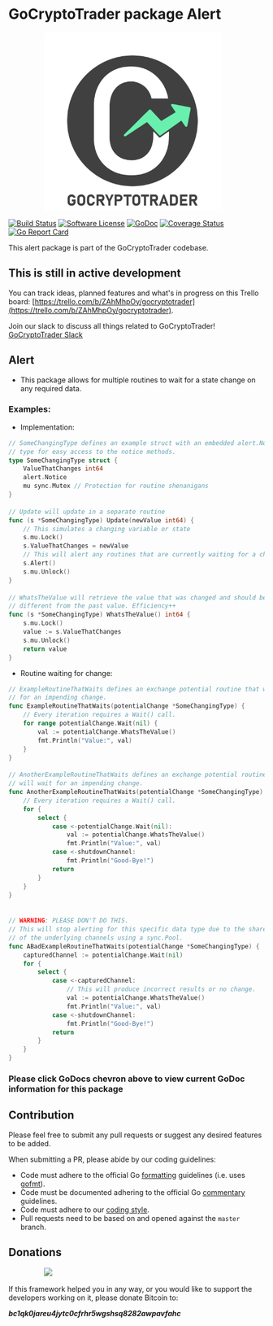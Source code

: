 # GoCryptoTrader package Alert

<img src="/common/gctlogo.png?raw=true" width="350px" height="350px" hspace="70">


[![Build Status](https://github.com/thrasher-corp/gocryptotrader/actions/workflows/tests.yml/badge.svg?branch=master)](https://github.com/thrasher-corp/gocryptotrader/actions/workflows/tests.yml)
[![Software License](https://img.shields.io/badge/License-MIT-orange.svg?style=flat-square)](https://github.com/thrasher-corp/gocryptotrader/blob/master/LICENSE)
[![GoDoc](https://godoc.org/github.com/thrasher-corp/gocryptotrader?status.svg)](https://godoc.org/github.com/thrasher-corp/gocryptotrader/exchanges/alert)
[![Coverage Status](http://codecov.io/github/thrasher-corp/gocryptotrader/coverage.svg?branch=master)](http://codecov.io/github/thrasher-corp/gocryptotrader?branch=master)
[![Go Report Card](https://goreportcard.com/badge/github.com/thrasher-corp/gocryptotrader)](https://goreportcard.com/report/github.com/thrasher-corp/gocryptotrader)


This alert package is part of the GoCryptoTrader codebase.

## This is still in active development

You can track ideas, planned features and what's in progress on this Trello board: [https://trello.com/b/ZAhMhpOy/gocryptotrader](https://trello.com/b/ZAhMhpOy/gocryptotrader).

Join our slack to discuss all things related to GoCryptoTrader! [GoCryptoTrader Slack](https://join.slack.com/t/gocryptotrader/shared_invite/enQtNTQ5NDAxMjA2Mjc5LTc5ZDE1ZTNiOGM3ZGMyMmY1NTAxYWZhODE0MWM5N2JlZDk1NDU0YTViYzk4NTk3OTRiMDQzNGQ1YTc4YmRlMTk)

## Alert

+ This package allows for multiple routines to wait for a state change on any required data.

### Examples:

+ Implementation:

```go
// SomeChangingType defines an example struct with an embedded alert.Notice
// type for easy access to the notice methods.
type SomeChangingType struct {
	ValueThatChanges int64
	alert.Notice
	mu sync.Mutex // Protection for routine shenanigans
}

// Update will update in a separate routine
func (s *SomeChangingType) Update(newValue int64) {
	// This simulates a changing variable or state
	s.mu.Lock()
	s.ValueThatChanges = newValue
	// This will alert any routines that are currently waiting for a change
	s.Alert()
	s.mu.Unlock()
}

// WhatsTheValue will retrieve the value that was changed and should be
// different from the past value. Efficiency++
func (s *SomeChangingType) WhatsTheValue() int64 {
	s.mu.Lock()
	value := s.ValueThatChanges
	s.mu.Unlock()
	return value
}
```

+ Routine waiting for change:

```go
// ExampleRoutineThatWaits defines an exchange potential routine that will wait
// for an impending change.
func ExampleRoutineThatWaits(potentialChange *SomeChangingType) {
	// Every iteration requires a Wait() call.
	for range potentialChange.Wait(nil) {
		val := potentialChange.WhatsTheValue()
		fmt.Println("Value:", val)
	}
}

// AnotherExampleRoutineThatWaits defines an exchange potential routine that 
// will wait for an impending change.
func AnotherExampleRoutineThatWaits(potentialChange *SomeChangingType) {
	// Every iteration requires a Wait() call.
	for {
		select {
			case <-potentialChange.Wait(nil):
				val := potentialChange.WhatsTheValue()
				fmt.Println("Value:", val)
			case <-shutdownChannel:
				fmt.Println("Good-Bye!")
			return 
		}
	}
}


// WARNING: PLEASE DON'T DO THIS.
// This will stop alerting for this specific data type due to the shared nature 
// of the underlying channels using a sync.Pool.
func ABadExampleRoutineThatWaits(potentialChange *SomeChangingType) {
	capturedChannel := potentialChange.Wait(nil)
	for {
		select {
			case <-capturedChannel:
				// This will produce incorrect results or no change. 
				val := potentialChange.WhatsTheValue()
				fmt.Println("Value:", val)
			case <-shutdownChannel:
				fmt.Println("Good-Bye!")
			return 
		}
	}
}
```

### Please click GoDocs chevron above to view current GoDoc information for this package

## Contribution

Please feel free to submit any pull requests or suggest any desired features to be added.

When submitting a PR, please abide by our coding guidelines:

+ Code must adhere to the official Go [formatting](https://golang.org/doc/effective_go.html#formatting) guidelines (i.e. uses [gofmt](https://golang.org/cmd/gofmt/)).
+ Code must be documented adhering to the official Go [commentary](https://golang.org/doc/effective_go.html#commentary) guidelines.
+ Code must adhere to our [coding style](https://github.com/thrasher-corp/gocryptotrader/blob/master/doc/coding_style.md).
+ Pull requests need to be based on and opened against the `master` branch.

## Donations

<img src="https://github.com/thrasher-corp/gocryptotrader/blob/master/web/src/assets/donate.png?raw=true" hspace="70">

If this framework helped you in any way, or you would like to support the developers working on it, please donate Bitcoin to:

***bc1qk0jareu4jytc0cfrhr5wgshsq8282awpavfahc***
